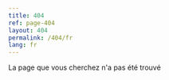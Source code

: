 ```yaml
---
title: 404
ref: page-404
layout: 404
permalink: /404/fr
lang: fr
---
```


La page que vous cherchez n'a pas été trouvé
